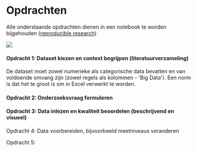 # Opdrachten

Alle onderstaande opdrachten dienen in een notebook te worden bijgehouden ([reproducible research](https://en.wikipedia.org/wiki/Reproducibility#Reproducible_research))

![](https://www.ibm.com/support/knowledgecenter/en/SS3RA7_sub/modeler_crispdm_ddita/clementine/images/crisp_process.jpg)

#### Opdracht 1: Dataset kiezen en context begrijpen (literatuurverzameling)
De dataset moet zowel numerieke als categorische data bevatten en van voldoende omvang zijn (zowel regels als kolommen - 'Big Data'). Een norm is dat het te groot is om in Excel verwerkt te worden.

#### Opdracht 2: Onderzoeksvraag formuleren

#### Opdracht 3: Data inlezen en kwaliteit beoordelen (beschrijvend en visueel)

Opdracht 4: Data voorbereiden, bijvoorbeeld meetniveaus veranderen

Opdracht 5: 


